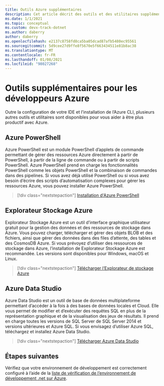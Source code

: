 ```yaml
---
title: Outils Azure supplémentaires
description: Cet article décrit des outils et des utilitaires supplémentaires pour l’utilisation d’Azure et la façon dont vous pouvez les installer.
ms.date: 1/1/2021
ms.topic: conceptual
ms.custom: devx-track-dotnet
ms.author: daberry
author: daberry
ms.openlocfilehash: e2137c8758fd8ca5ba05dcad87afb5480ec95561
ms.sourcegitcommit: 5d9cee27d9ffe8f5670e5f663434511e81b8ac38
ms.translationtype: MT
ms.contentlocale: fr-FR
ms.lasthandoff: 01/08/2021
ms.locfileid: "98027268"
---
```

# <a name="additional-tools-for-azure-developers"></a>Outils supplémentaires pour les développeurs Azure

Outre la configuration de votre IDE et l’installation de l’Azure CLI, plusieurs autres outils et utilitaires sont disponibles pour vous aider à être plus productif avec Azure.  

## <a name="azure-powershell"></a>Azure PowerShell

Azure PowerShell est un module PowerShell d’applets de commande permettant de gérer des ressources Azure directement à partir de PowerShell, à partir de la ligne de commande ou à partir de scripts PowerShell.  Azure PowerShell prend en charge les fonctionnalités PowerShell comme les objets PowerShell et la combinaison de commandes dans des pipelines.  Si vous avez déjà utilisé PowerShell ou si vous avez besoin d’écrire des scripts d’automatisation complexes pour gérer les ressources Azure, vous pouvez installer Azure PowerShell.

> [!div class="nextstepaction"]
> [Installation d'Azure PowerShell](/powershell/azure/install-az-ps)

## <a name="azure-storage-explorer"></a>Explorateur Stockage Azure

Explorateur Stockage Azure est un outil d’interface graphique utilisateur gratuit pour la gestion des données et des ressources de stockage dans Azure.  Vous pouvez charger, télécharger et gérer des objets BLOB et des fichiers, ainsi que gérer des données dans des files d’attente, des tables et des CosmosDB Azure.  Si vous prévoyez d’utiliser des ressources de stockage dans Azure, l’installation de Explorateur Stockage Azure est recommandée.  Les versions sont disponibles pour Windows, macOS et Linux.  

> [!div class="nextstepaction"]
> [Télécharger l’Explorateur de stockage Azure](https://azure.microsoft.com/en-us/features/storage-explorer/)

## <a name="azure-data-studio"></a>Azure Data Studio

Azure Data Studio est un outil de base de données multiplateforme permettant d’accéder à la fois à des bases de données locales et Cloud.  Elle vous permet de modifier et d’exécuter des requêtes SQL en plus de la représentation graphique et de la visualisation des jeux de résultats.  Il prend en charge toutes les versions de SQL Server de SQL Server 2014 et versions ultérieures et Azure SQL.  Si vous envisagez d’utiliser Azure SQL, téléchargez et installez Azure Data Studio.

> [!div class="nextstepaction"]
> [Télécharger Azure Data Studio](/sql/azure-data-studio/download-azure-data-studio)

## <a name="next-steps"></a>Étapes suivantes

Vérifiez que votre environnement de développement est correctement configuré à l’aide de la [liste de vérification de l’environnement de développement .net sur Azure](./dotnet-dev-env-checklist.md).
